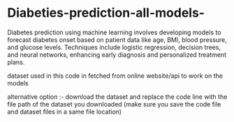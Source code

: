 # Diabeties-prediction-all-models-
Diabetes prediction using machine learning involves developing models to forecast diabetes onset based on patient data like age, BMI, blood pressure, and glucose levels. Techniques include logistic regression, decision trees, and neural networks, enhancing early diagnosis and personalized treatment plans.



dataset used in this code in fetched from online website/api to work on the models


alternative option :- download the dataset and replace the code line with the file path of the dataset you downloaded (make sure you save the code file and dataset files in a same file location)
